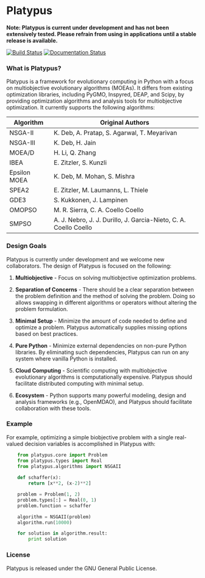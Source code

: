 # Platypus

**Note: Platypus is current under development and has not been extensively
tested.  Please refrain from using in applications until a stable release is
available.**

[![Build Status](https://travis-ci.org/Project-Platypus/Platypus.svg?branch=master)](https://travis-ci.org/Project-Platypus/Platypus)
[![Documentation Status](https://readthedocs.org/projects/platypus/badge/?version=latest)](http://platypus.readthedocs.org/en/latest/?badge=latest)

### What is Platypus?

Platypus is a framework for evolutionary computing in Python with a focus on
multiobjective evolutionary algorithms (MOEAs).  It differs from existing
optimization libraries, including PyGMO, Inspyred, DEAP, and Scipy, by providing
optimization algorithms and analysis tools for multiobjective optimization.
It currently supports the following algorithms:

| Algorithm    | Original Authors               
| -------------|----------------------------------------------------------------- |
| NSGA-II      | K. Deb, A. Pratap, S. Agarwal, T. Meyarivan                      |
| NSGA-III     | K. Deb, H. Jain                                                  |
| MOEA/D       | H. Li, Q. Zhang                                                  |
| IBEA         | E. Zitzler, S. Kunzli                                            |
| Epsilon MOEA | K. Deb, M. Mohan, S. Mishra                                      |
| SPEA2        | E. Zitzler, M. Laumanns, L. Thiele                               |
| GDE3         | S. Kukkonen, J. Lampinen                                         |
| OMOPSO       | M. R. Sierra, C. A. Coello Coello                                |
| SMPSO        | A. J. Nebro, J. J. Durillo, J. Garcia-Nieto, C. A. Coello Coello |

### Design Goals

Platypus is currently under development and we welcome new collaborators.
The design of Platypus is focused on the following:

1. **Multiobjective** - Focus on solving multiobjective optimization problems.

2. **Separation of Concerns** - There should be a clear separation between
   the problem definition and the method of solving the problem.  Doing so
   allows swapping in different algorithms or operators without altering the
   problem formulation.
   
3. **Minimal Setup** - Minimize the amount of code needed to define and
   optimize a problem.  Platypus automatically supplies missing options based
   on best practices.
   
4. **Pure Python** - Minimize external dependencies on non-pure Python
   libraries.  By eliminating such dependencies, Platypus can run on any system
   where vanilla Python is installed.
   
5. **Cloud Computing** - Scientific computing with multiobjective evolutionary
   algorithms is computationally expensive.  Platypus should facilitate
   distributed computing with minimal setup.
   
6. **Ecosystem** - Python supports many powerful modeling, design and analysis
   frameworks (e.g., OpenMDAO), and Platypus should facilitate collaboration
   with these tools.

### Example

For example, optimizing a simple biobjective problem with a single real-valued
decision variables is accomplished in Platypus with:

```python
    from platypus.core import Problem
    from platypus.types import Real
    from platypus.algorithms import NSGAII
    
    def schaffer(x):
    	return [x**2, (x-2)**2]

    problem = Problem(1, 2)
    problem.types[:] = Real(0, 1)
    problem.function = schaffer

    algorithm = NSGAII(problem)
    algorithm.run(10000)

    for solution in algorithm.result:
        print solution
```

### License

Platypus is released under the GNU General Public License.

